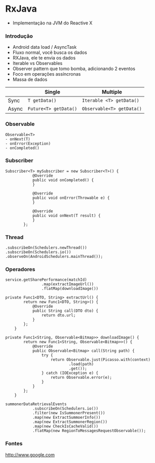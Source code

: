 # RxJava 
* Implementação na JVM do Reactive X

### Introdução
* Android data load / AsyncTask
* Fluxo normal, você busca os dados
* RXJava, ele te envia os dados
* Iterable vs Observables
* Observer pattern que tomo bomba, adicionando 2 eventos
* Foco em operações assíncronas
* Massa de dados

|        | Single   | Multiple |
| -------|-------------| ------------- |
| Sync   | ```T getData()``` | ```Iterable <T> getData()```
| Async  | ```Future<T> getData()```  | ```Observable<T> getData()```

### Observable
```
Observable<T>
- onNext(T)
- onError(Exception)
- onCompleted()
```

### Subscriber
```
Subscriber<T> mySubscriber = new Subscriber<T>() {
            @Override
            public void onCompleted() {
            }

            @Override
            public void onError(Throwable e) {
            }

            @Override
            public void onNext(T result) {
            }
        };
```

### Thread
```
.subscribeOn(Schedulers.newThread())
.subscribeOn(Schedulers.io())
.observeOn(AndroidSchedulers.mainThread());
```

### Operadores
```
service.getSharePerformance(matchId)
                .map(extractImageUrl())
                .flatMap(downloadImage())
```

```
private Func1<DTO, String> extractUrl() {
        return new Func1<DTO, String>() {
            @Override
            public String call(DTO dto) {
                return dto.url;
            }
        };
    }
```

```
private Func1<String, Observable<Bitmap>> downloadImage() {
        return new Func1<String, Observable<Bitmap>>() {
            @Override
            public Observable<Bitmap> call(String path) {
                try {
                    return Observable.just(Picasso.with(context)
                            .load(path)
                            .get());
                } catch (IOException e) {
                    return Observable.error(e);
                }
            }
        };
    }
```
```
summonerDataRetrievalEvents
            .subscribeOn(Schedulers.io())
            .filter(new IsSummonerPresent())
            .map(new ExtractSummoerInfo())
            .map(new ExtractSummonerRegion())
            .map(new CheckIsCacheValid())
            .flatMap(new RegionToMessagesRequestObservable());
```



### Fontes
http://www.google.com
